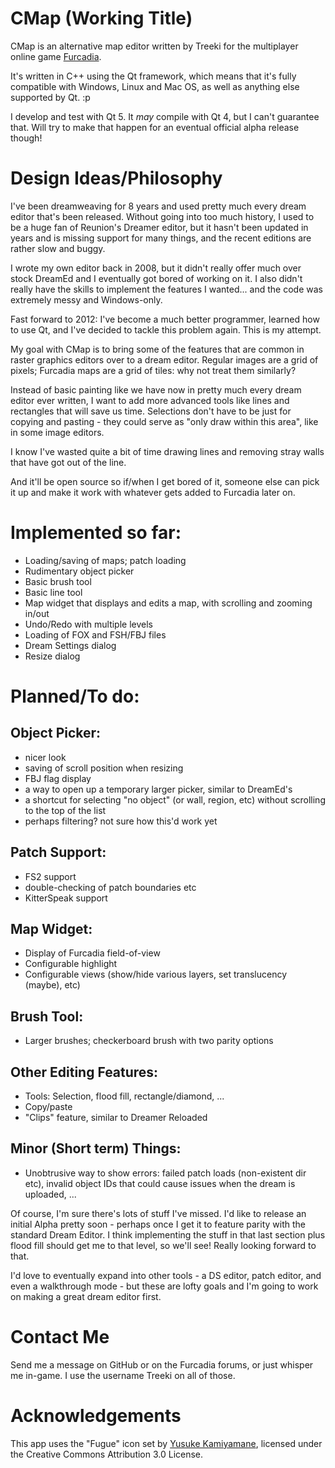 CMap (Working Title)
====================

CMap is an alternative map editor written by Treeki for the multiplayer online
game [Furcadia][furc].

[furc]: http://www.furcadia.com

It's written in C++ using the Qt framework, which means that it's fully
compatible with Windows, Linux and Mac OS, as well as anything else supported
by Qt. :p

I develop and test with Qt 5. It *may* compile with Qt 4, but I can't
guarantee that. Will try to make that happen for an eventual official alpha
release though!

# Design Ideas/Philosophy

I've been dreamweaving for 8 years and used pretty much every dream editor
that's been released. Without going into too much history, I used to be a huge
fan of Reunion's Dreamer editor, but it hasn't been updated in years and is
missing support for many things, and the recent editions are rather slow and
buggy.

I wrote my own editor back in 2008, but it didn't really offer much over stock
DreamEd and I eventually got bored of working on it. I also didn't really have
the skills to implement the features I wanted... and the code was extremely
messy and Windows-only.

Fast forward to 2012: I've become a much better programmer, learned how to use
Qt, and I've decided to tackle this problem again. This is my attempt.

My goal with CMap is to bring some of the features that are common in raster
graphics editors over to a dream editor. Regular images are a grid of pixels;
Furcadia maps are a grid of tiles: why not treat them similarly?

Instead of basic painting like we have now in pretty much every dream editor
ever written, I want to add more advanced tools like lines and rectangles that
will save us time. Selections don't have to be just for copying and pasting -
they could serve as "only draw within this area", like in some image editors.

I know I've wasted quite a bit of time drawing lines and removing stray walls
that have got out of the line.

And it'll be open source so if/when I get bored of it, someone else can pick
it up and make it work with whatever gets added to Furcadia later on.


# Implemented so far:

- Loading/saving of maps; patch loading
- Rudimentary object picker
- Basic brush tool
- Basic line tool
- Map widget that displays and edits a map, with scrolling and zooming in/out
- Undo/Redo with multiple levels
- Loading of FOX and FSH/FBJ files
- Dream Settings dialog
- Resize dialog


# Planned/To do:

## Object Picker:

- nicer look
- saving of scroll position when resizing
- FBJ flag display
- a way to open up a temporary larger picker, similar to DreamEd's
- a shortcut for selecting "no object" (or wall, region, etc) without
  scrolling to the top of the list
- perhaps filtering? not sure how this'd work yet

## Patch Support:

- FS2 support
- double-checking of patch boundaries etc
- KitterSpeak support

## Map Widget:

- Display of Furcadia field-of-view
- Configurable highlight
- Configurable views (show/hide various layers, set translucency (maybe), etc)

## Brush Tool:

- Larger brushes; checkerboard brush with two parity options

## Other Editing Features:

- Tools: Selection, flood fill, rectangle/diamond, ...
- Copy/paste
- "Clips" feature, similar to Dreamer Reloaded

## Minor (Short term) Things:

- Unobtrusive way to show errors: failed patch loads (non-existent dir etc),
  invalid object IDs that could cause issues when the dream is uploaded, ...

Of course, I'm sure there's lots of stuff I've missed. I'd like to release an
initial Alpha pretty soon - perhaps once I get it to feature parity with the
standard Dream Editor. I think implementing the stuff in that last section
plus flood fill should get me to that level, so we'll see! Really looking
forward to that.

I'd love to eventually expand into other tools - a DS editor, patch editor,
and even a walkthrough mode - but these are lofty goals and I'm going to work
on making a great dream editor first.


# Contact Me

Send me a message on GitHub or on the Furcadia forums, or just whisper me
in-game. I use the username Treeki on all of those.

# Acknowledgements

This app uses the "Fugue" icon set by [Yusuke Kamiyamane][yk], licensed under
the Creative Commons Attribution 3.0 License.

[yk]: http://p.yusukekamiyamane.com

